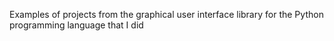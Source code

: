 Examples of projects from the graphical user interface library for the Python programming language that I did
